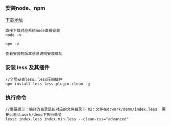 ### 安装node、npm
[下载地址](http://nodejs.cn/download/)
```text
直接下载对应系统node直接安装
node -v 

npm -v 

查看安装的版本信息说明安装成功
```

### 安装 less 及其插件

```text
//全局安装less、less压缩插件
npm install less less-plugin-clean -g

```

### 执行命令
```text
//重要提示：编译的目录是到对应的文件目录下 如：文件在d:work/demo/index.less  需要cd到d:work/demo下执行命令
lessc index.less index.min.less --clean-css="advanced"
```
